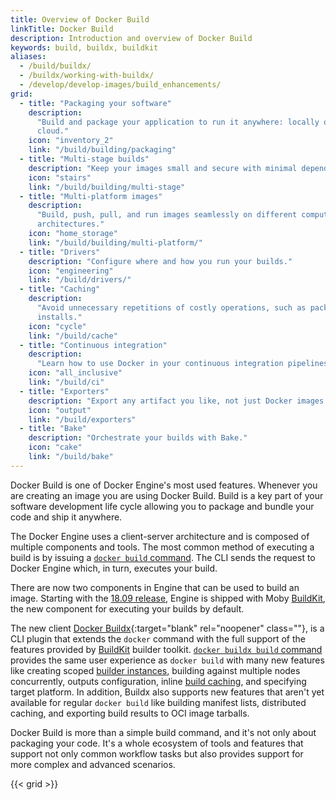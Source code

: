 ```yaml
---
title: Overview of Docker Build
linkTitle: Docker Build
description: Introduction and overview of Docker Build
keywords: build, buildx, buildkit
aliases:
  - /build/buildx/
  - /buildx/working-with-buildx/
  - /develop/develop-images/build_enhancements/
grid:
  - title: "Packaging your software"
    description:
      "Build and package your application to run it anywhere: locally or in the
      cloud."
    icon: "inventory_2"
    link: "/build/building/packaging"
  - title: "Multi-stage builds"
    description: "Keep your images small and secure with minimal dependencies."
    icon: "stairs"
    link: "/build/building/multi-stage"
  - title: "Multi-platform images"
    description:
      "Build, push, pull, and run images seamlessly on different computer
      architectures."
    icon: "home_storage"
    link: "/build/building/multi-platform/"
  - title: "Drivers"
    description: "Configure where and how you run your builds."
    icon: "engineering"
    link: "/build/drivers/"
  - title: "Caching"
    description:
      "Avoid unnecessary repetitions of costly operations, such as package
      installs."
    icon: "cycle"
    link: "/build/cache"
  - title: "Continuous integration"
    description:
      "Learn how to use Docker in your continuous integration pipelines."
    icon: "all_inclusive"
    link: "/build/ci"
  - title: "Exporters"
    description: "Export any artifact you like, not just Docker images."
    icon: "output"
    link: "/build/exporters"
  - title: "Bake"
    description: "Orchestrate your builds with Bake."
    icon: "cake"
    link: "/build/bake"
---
```


Docker Build is one of Docker Engine's most used features. Whenever you are
creating an image you are using Docker Build. Build is a key part of your
software development life cycle allowing you to package and bundle your code and
ship it anywhere.

The Docker Engine uses a client-server architecture and is composed of multiple components
and tools. The most common method of executing a build is by issuing a
[`docker build` command](../engine/reference/commandline/build.md). The CLI
sends the request to Docker Engine which, in turn, executes your build.

There are now two components in Engine that can be used to build an image.
Starting with the [18.09 release](../engine/release-notes/18.09.md#18090),
Engine is shipped with Moby [BuildKit](buildkit/index.md), the new component for
executing your builds by default.

The new client [Docker Buildx](https://github.com/docker/buildx){:target="blank" rel="noopener" class=""},
is a CLI plugin that extends the `docker` command with the full support of the
features provided by [BuildKit](buildkit/index.md) builder toolkit.
[`docker buildx build` command](../engine/reference/commandline/buildx_build.md)
provides the same user experience as `docker build` with many new features like
creating scoped [builder instances](drivers/index.md), building against
multiple nodes concurrently, outputs configuration, inline
[build caching](cache/index.md), and specifying target platform. In
addition, Buildx also supports new features that aren't yet available for
regular `docker build` like building manifest lists, distributed caching, and
exporting build results to OCI image tarballs.

Docker Build is more than a simple build command, and it's not only about
packaging your code. It's a whole ecosystem of tools and features that support
not only common workflow tasks but also provides support for more complex and
advanced scenarios.

{{< grid >}}
